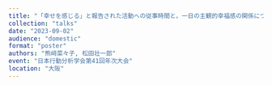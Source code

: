 ```yaml
---
title: "「幸せを感じる」と報告された活動への従事時間と，一日の主観的幸福感の関係についての検討：「幸せ」というタクトの制御変数とは？"
collection: "talks"
date: "2023-09-02"
audience: "domestic"
format: "poster"
authors: "熊﨑菜々子, 松田壮一郎"
event: "日本行動分析学会第41回年次大会"
location: "大阪"
---
```

